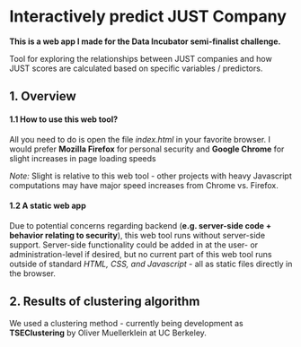 # Interactively predict JUST Company

**This is a web app I made for the Data Incubator semi-finalist challenge.** 


Tool for exploring the relationships between JUST companies and how JUST scores are calculated based on specific variables / predictors. 

## 1. Overview

#### 1.1 How to use this web tool?

All you need to do is open the file *index.html* in your favorite browser. I would prefer **Mozilla Firefox** for personal security and **Google Chrome** for slight increases in page loading speeds

*Note:* Slight is relative to this web tool - other projects with heavy Javascript computations may have major speed increases from Chrome vs. Firefox.

#### 1.2 A static web app

Due to potential concerns regarding backend (**e.g. server-side code + behavior relating to security**), this web tool runs without server-side support. Server-side functionality could be added in at the user- or administration-level if desired, but no current part of this web tool runs outside of standard *HTML, CSS, and Javascript* - all as static files directly in the browser.

## 2. Results of clustering algorithm

We used a clustering method - currently being development as **TSEClustering** by Oliver Muellerklein at UC Berkeley.
